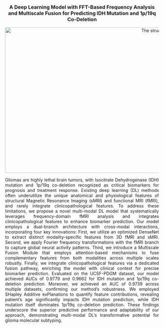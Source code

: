 <!-- PROJECT LOGO -->
<br />
<div align="center">




  <h3 align="center">A Deep Learning Model with FFT-Based Frequency Analysis and Multiscale Fusion for Predicting IDH Mutation and 1p/19q Co-Deletion</h3>
  <img width="1057" height="476" alt="The structure of HyCoSNet" src="https://github.com/user-attachments/assets/ee44f051-75b1-492f-bf96-0e7a61981c19" />
  <p align="justify">
    Gliomas are highly lethal brain tumors, with Isocitrate Dehydrogenase (IDH) mutation and 1p/19q co-deletion recognized as critical biomarkers for prognosis and treatment response. Existing deep learning (DL) methods often underutilize the unique anatomical and physiological features of structural Magnetic Resonance Imaging (sMRI) and functional MRI (fMRI), and rarely integrate clinicopathological features. To address these limitations, we propose a novel multi-modal DL model that systematically leverages frequency-domain fMRI analysis and integrates clinicopathological features to enhance biomarker prediction. Our model employs a dual-branch architecture with cross-modal interactions, incorporating four key innovations: First, we utilize an optimized DenseNet to extract distinct modality-specific features from 3D fMRI and sMRI. Second, we apply Fourier frequency transformations with the fMRI branch to capture global neural activity patterns. Third, we introduce a Multiscale Fusion Module that employs attention-based mechanisms to fuse complementary features from both modalities across multiple scales robustly. Finally, we integrate clinicopathological features via a dedicated fusion pathway, enriching the model with clinical context for precise biomarker prediction. Evaluated on the UCSF-PDGM dataset, our model achieved AUCs of 0.9779 and 0.9662 for IDH mutation and 1p/19q co-deletion prediction. Moreover, we achieved an AUC of 0.9739 across multiple datasets, confirming our method’s robustness. We employed SHapley Additive exPlanations to quantify feature contributions, revealing patient’s age significantly impacts IDH mutation prediction, while IDH mutation itself dominates 1p/19q co-deletion prediction. These findings underscore the superior predictive performance and adaptability of our approach, demonstrating multi-modal DL’s transformative potential for glioma molecular subtyping. 
    <br />
    <br />
    <br />
  </p>
</div>
